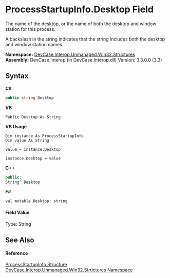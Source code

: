 # ProcessStartupInfo.Desktop Field
 

The name of the desktop, or the name of both the desktop and window station for this process. 

 A backslash in the string indicates that the string includes both the desktop and window station names.

**Namespace:**&nbsp;<a href="N_DevCase_Interop_Unmanaged_Win32_Structures">DevCase.Interop.Unmanaged.Win32.Structures</a><br />**Assembly:**&nbsp;DevCase.Interop (in DevCase.Interop.dll) Version: 3.3.0.0 (3.3)

## Syntax

**C#**<br />
``` C#
public string Desktop
```

**VB**<br />
``` VB
Public Desktop As String
```

**VB Usage**<br />
``` VB Usage
Dim instance As ProcessStartupInfo
Dim value As String

value = instance.Desktop

instance.Desktop = value
```

**C++**<br />
``` C++
public:
String^ Desktop
```

**F#**<br />
``` F#
val mutable Desktop: string
```


#### Field Value
Type: String

## See Also


#### Reference
<a href="T_DevCase_Interop_Unmanaged_Win32_Structures_ProcessStartupInfo">ProcessStartupInfo Structure</a><br /><a href="N_DevCase_Interop_Unmanaged_Win32_Structures">DevCase.Interop.Unmanaged.Win32.Structures Namespace</a><br />